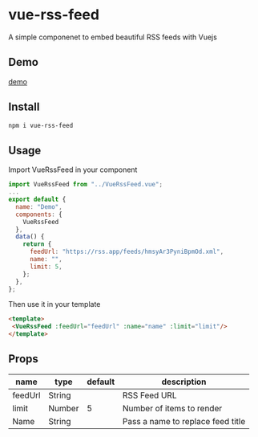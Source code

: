 # vue-rss-feed
A simple componenet to embed beautiful RSS feeds with Vuejs

## Demo
[demo](https://rssapp.github.io/vue-rss-feed/)

## Install

```bash
npm i vue-rss-feed
```

## Usage
Import VueRssFeed in your component

```js
import VueRssFeed from "../VueRssFeed.vue";
...
export default {
  name: "Demo",
  components: {
    VueRssFeed
  },
  data() {
    return {
      feedUrl: "https://rss.app/feeds/hmsyAr3PyniBpmOd.xml",
      name: "",
      limit: 5,      
    };
  },
};
```

Then use it in your template

```HTML
<template>
 <VueRssFeed :feedUrl="feedUrl" :name="name" :limit="limit"/>
</template>  
```

## Props


| name            | type                             | default    | description                                                            |
| --------------- | -------------------------------- | ---------- | ---------------------------------------------------------------------- |
| feedUrl           | String                           |        | RSS Feed URL                                                           |
| limit          | Number                           | 5      | Number of items to render                                                          |
| Name           | String                          |        | Pass a name to replace feed title                                                     |


